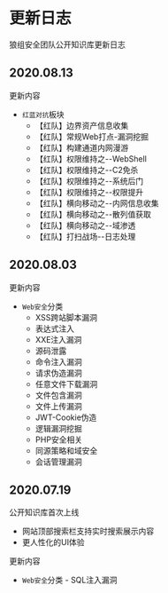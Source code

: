# 更新日志

狼组安全团队公开知识库更新日志

## 2020.08.13
更新内容

 - `红蓝对抗`板块
   - 【红队】边界资产信息收集
   - 【红队】常规Web打点-漏洞挖掘
   - 【红队】构建通道内网漫游
   - 【红队】权限维持之--WebShell
   - 【红队】权限维持之--C2免杀
   - 【红队】权限维持之--系统后门
   - 【红队】权限维持之--权限提升
   - 【红队】横向移动之--内网信息收集
   - 【红队】横向移动之--散列值获取
   - 【红队】横向移动之--域渗透
   - 【红队】打扫战场--日志处理

## 2020.08.03
更新内容

 - `Web安全`分类
   - XSS跨站脚本漏洞
   - 表达式注入
   - XXE注入漏洞
   - 源码泄露
   - 命令注入漏洞
   - 请求伪造漏洞
   - 任意文件下载漏洞
   - 文件包含漏洞
   - 文件上传漏洞
   - JWT-Cookie伪造
   - 逻辑漏洞挖掘
   - PHP安全相关
   - 同源策略和域安全
   - 会话管理漏洞

## 2020.07.19
公开知识库首次上线

 - 网站顶部搜索栏支持实时搜索展示内容
 - 更人性化的UI体验

更新内容

 - `Web安全`分类 - SQL注入漏洞